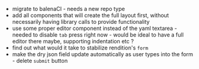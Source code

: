 * migrate to balenaCI - needs a new repo type
* add all components that will create the full layout first, without necessarily having library calls to provide functionality
* use some proper editor component instead of the yaml textarea - needed to disable `tab` press right now - would be ideal to have a full editor there maybe, supporting indentation etc ?
* find out what would it take to stabilize rendition's `form`
* make the dry json field update automatically as user types into the form - delete `submit` button
